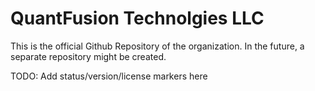 # QuantFusion Technolgies LLC

This is the official Github Repository of the organization. In the future, a separate repository might be created.

TODO: Add status/version/license markers here